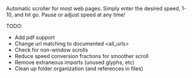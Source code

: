 Automatic scroller for most web pages. Simply enter the desired speed, 1-10, and hit go. Pause or adjust speed at any time!

TODO:
- Add pdf support
- Change url matching to documented \<all_urls\>
- Check for non-window scrolls
- Reduce speed conversion fractions for smoother scroll
- Remove extraneous imports (unused glyphs, etc)
- Clean up folder organization (and references in files)
